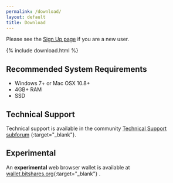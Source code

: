 ```yaml
---
permalink: /download/
layout: default
title: Download
---
```


Please see the [Sign Up page](/sign-up/) if you are a new user.

{% include download.html %}

## Recommended System Requirements
- Windows 7+ or Mac OSX 10.8+
- 4GB+ RAM
- SSD

## Technical Support
Technical support is available in the community [Technical Support subforum](https://bitsharestalk.org/index.php/board,45.0.html) {:target="_blank"}.

## Experimental

An **experimental** web browser wallet is available at [wallet.bitshares.org](https://wallet.bitshares.org/){:target="_blank"} .
